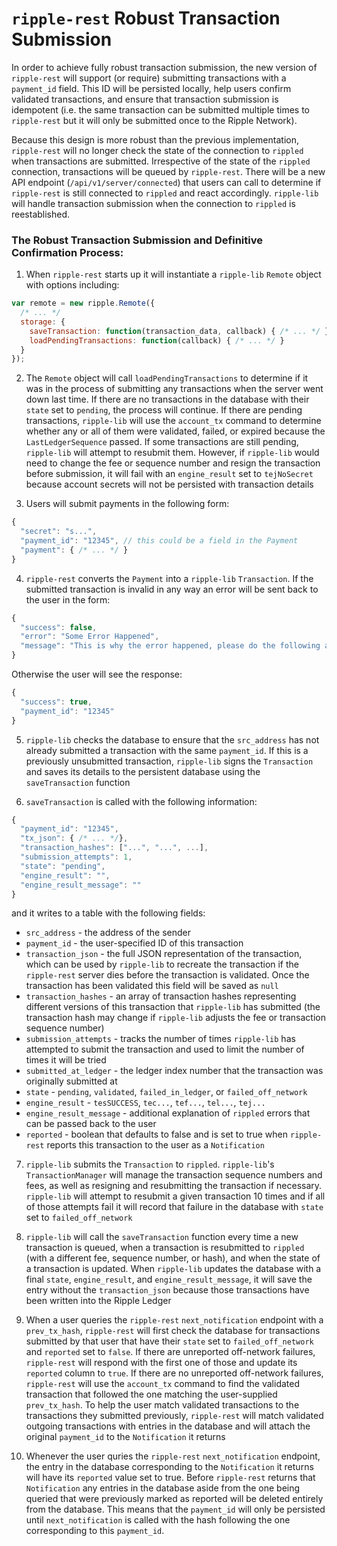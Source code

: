 # `ripple-rest` Robust Transaction Submission

In order to achieve fully robust transaction submission, the new version of `ripple-rest` will support (or require) submitting transactions with a `payment_id` field. This ID will be persisted locally, help users confirm validated transactions, and ensure that transaction submission is idempotent (i.e. the same transaction can be submitted multiple times to `ripple-rest` but it will only be submitted once to the Ripple Network).

Because this design is more robust than the previous implementation, `ripple-rest` will no longer check the state of the connection to `rippled` when transactions are submitted. Irrespective of the state of the `rippled` connection, transactions will be queued by `ripple-rest`. There will be a new API endpoint (`/api/v1/server/connected`) that users can call to determine if `ripple-rest` is still connected to `rippled` and react accordingly. `ripple-lib` will handle transaction submission when the connection to `rippled` is reestablished.


### The Robust Transaction Submission and Definitive Confirmation Process:

1. When `ripple-rest` starts up it will instantiate a `ripple-lib` `Remote` object with options including:
  
  ```js
  var remote = new ripple.Remote({
    /* ... */
    storage: {
      saveTransaction: function(transaction_data, callback) { /* ... */ },
      loadPendingTransactions: function(callback) { /* ... */ }
    }
  });
  ```

2. The `Remote` object will call `loadPendingTransactions` to determine if it was in the process of submitting any transactions when the server went down last time. If there are no transactions in the database with their `state` set to `pending`, the process will continue. If there are pending transactions, `ripple-lib` will use the `account_tx` command to determine whether any or all of them were validated, failed, or expired because the `LastLedgerSequence` passed. If some transactions are still pending, `ripple-lib` will attempt to resubmit them. However, if `ripple-lib` would need to change the fee or sequence number and resign the transaction before submission, it will fail with an `engine_result` set to `tejNoSecret` because account secrets will not be persisted with transaction details

3. Users will submit payments in the following form:

  ```js
  {
    "secret": "s...",
    "payment_id": "12345", // this could be a field in the Payment
    "payment": { /* ... */ }
  }
  ```

4. `ripple-rest` converts the `Payment` into a `ripple-lib` `Transaction`. If the submitted transaction is invalid in any way an error will be sent back to the user in the form:

  ```js
  {
    "success": false,
    "error": "Some Error Happened",
    "message": "This is why the error happened, please do the following and try again"
  }
  ```
  Otherwise the user will see the response:
  ```js
  {
    "success": true,
    "payment_id": "12345"
  }
  ```


5. `ripple-lib` checks the database to ensure that the `src_address` has not already submitted a transaction with the same `payment_id`. If this is a previously unsubmitted transaction, `ripple-lib` signs the `Transaction` and saves its details to the persistent database using the `saveTransaction` function

6. `saveTransaction` is called with the following information:

  ```js
  {
    "payment_id": "12345",
    "tx_json": { /* ... */},
    "transaction_hashes": ["...", "...", ...],
    "submission_attempts": 1,
    "state": "pending",
    "engine_result": "",
    "engine_result_message": ""
  }
  ```
  and it writes to a table with the following fields:
  + `src_address` - the address of the sender
  + `payment_id` - the user-specified ID of this transaction
  + `transaction_json` - the full JSON representation of the transaction, which can be used by `ripple-lib` to recreate the transaction if the `ripple-rest` server dies before the transaction is validated. Once the transaction has been validated this field will be saved as `null`
  + `transaction_hashes` - an array of transaction hashes representing different versions of this transaction that `ripple-lib` has submitted (the transaction hash may change if `ripple-lib` adjusts the fee or transaction sequence number)
  + `submission_attempts` - tracks the number of times `ripple-lib` has attempted to submit the transaction and used to limit the number of times it will be tried
  + `submitted_at_ledger` - the ledger index number that the transaction was originally submitted at
  + `state` - `pending`, `validated`, `failed_in_ledger`, or `failed_off_network`
  + `engine_result` - `tesSUCCESS`, `tec...`, `tef...`, `tel...`, `tej...`
  + `engine_result_message` - additional explanation of `rippled` errors that can be passed back to the user
  + `reported` - boolean that defaults to false and is set to true when `ripple-rest` reports this transaction to the user as a `Notification`

7. `ripple-lib` submits the `Transaction` to `rippled`. `ripple-lib`'s `TransactionManager` will manage the transaction sequence numbers and fees, as well as resigning and resubmitting the transaction if necessary. `ripple-lib` will attempt to resubmit a given transaction 10 times and if all of those attempts fail it will record that failure in the database with `state` set to `failed_off_network`

8. `ripple-lib` will call the `saveTransaction` function every time a new transaction is queued, when a transaction is resubmitted to `rippled` (with a different fee, sequence number, or hash), and when the state of a transaction is updated. When `ripple-lib` updates the database with a final `state`, `engine_result`, and `engine_result_message`, it will save the entry without the `transaction_json` because those transactions have been written into the Ripple Ledger

9. When a user queries the `ripple-rest` `next_notification` endpoint with a `prev_tx_hash`, `ripple-rest` will first check the database for transactions submitted by that user that have their `state` set to `failed_off_network` and `reported` set to `false`. If there are unreported off-network failures, `ripple-rest` will respond with the first one of those and update its `reported` column to `true`. If there are no unreported off-network failures, `ripple-rest` will use the `account_tx` command to find the validated transaction that followed the one matching the user-supplied `prev_tx_hash`. To help the user match validated transactions to the transactions they submitted previously, `ripple-rest` will match validated outgoing transactions with entries in the database and will attach the original `payment_id` to the `Notification` it returns

10. Whenever the user quries the `ripple-rest` `next_notification` endpoint, the entry in the database corresponding to the `Notification` it returns will have its `reported` value set to true. Before `ripple-rest` returns that `Notification` any entries in the database aside from the one being queried that were previously marked as reported will be deleted entirely from the database. This means that the `payment_id` will only be persisted until `next_notification` is called with the hash following the one corresponding to this `payment_id`.

